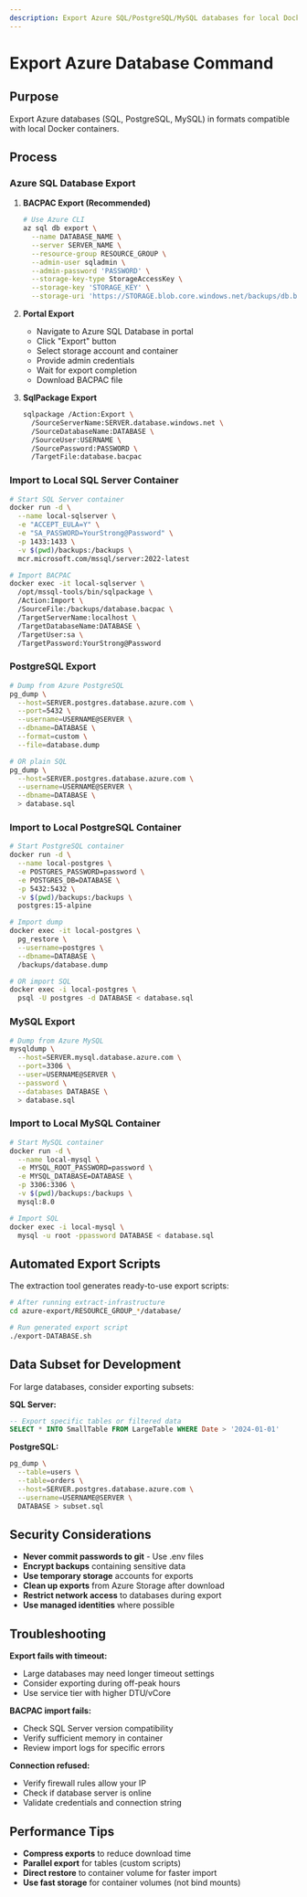 ```yaml
---
description: Export Azure SQL/PostgreSQL/MySQL databases for local Docker containers
---
```


# Export Azure Database Command

## Purpose
Export Azure databases (SQL, PostgreSQL, MySQL) in formats compatible with local Docker containers.

## Process

### Azure SQL Database Export

1. **BACPAC Export (Recommended)**
   ```bash
   # Use Azure CLI
   az sql db export \
     --name DATABASE_NAME \
     --server SERVER_NAME \
     --resource-group RESOURCE_GROUP \
     --admin-user sqladmin \
     --admin-password 'PASSWORD' \
     --storage-key-type StorageAccessKey \
     --storage-key 'STORAGE_KEY' \
     --storage-uri 'https://STORAGE.blob.core.windows.net/backups/db.bacpac'
   ```

2. **Portal Export**
   - Navigate to Azure SQL Database in portal
   - Click "Export" button
   - Select storage account and container
   - Provide admin credentials
   - Wait for export completion
   - Download BACPAC file

3. **SqlPackage Export**
   ```bash
   sqlpackage /Action:Export \
     /SourceServerName:SERVER.database.windows.net \
     /SourceDatabaseName:DATABASE \
     /SourceUser:USERNAME \
     /SourcePassword:PASSWORD \
     /TargetFile:database.bacpac
   ```

### Import to Local SQL Server Container

```bash
# Start SQL Server container
docker run -d \
  --name local-sqlserver \
  -e "ACCEPT_EULA=Y" \
  -e "SA_PASSWORD=YourStrong@Password" \
  -p 1433:1433 \
  -v $(pwd)/backups:/backups \
  mcr.microsoft.com/mssql/server:2022-latest

# Import BACPAC
docker exec -it local-sqlserver \
  /opt/mssql-tools/bin/sqlpackage \
  /Action:Import \
  /SourceFile:/backups/database.bacpac \
  /TargetServerName:localhost \
  /TargetDatabaseName:DATABASE \
  /TargetUser:sa \
  /TargetPassword:YourStrong@Password
```

### PostgreSQL Export

```bash
# Dump from Azure PostgreSQL
pg_dump \
  --host=SERVER.postgres.database.azure.com \
  --port=5432 \
  --username=USERNAME@SERVER \
  --dbname=DATABASE \
  --format=custom \
  --file=database.dump

# OR plain SQL
pg_dump \
  --host=SERVER.postgres.database.azure.com \
  --username=USERNAME@SERVER \
  --dbname=DATABASE \
  > database.sql
```

### Import to Local PostgreSQL Container

```bash
# Start PostgreSQL container
docker run -d \
  --name local-postgres \
  -e POSTGRES_PASSWORD=password \
  -e POSTGRES_DB=DATABASE \
  -p 5432:5432 \
  -v $(pwd)/backups:/backups \
  postgres:15-alpine

# Import dump
docker exec -it local-postgres \
  pg_restore \
  --username=postgres \
  --dbname=DATABASE \
  /backups/database.dump

# OR import SQL
docker exec -i local-postgres \
  psql -U postgres -d DATABASE < database.sql
```

### MySQL Export

```bash
# Dump from Azure MySQL
mysqldump \
  --host=SERVER.mysql.database.azure.com \
  --port=3306 \
  --user=USERNAME@SERVER \
  --password \
  --databases DATABASE \
  > database.sql
```

### Import to Local MySQL Container

```bash
# Start MySQL container
docker run -d \
  --name local-mysql \
  -e MYSQL_ROOT_PASSWORD=password \
  -e MYSQL_DATABASE=DATABASE \
  -p 3306:3306 \
  -v $(pwd)/backups:/backups \
  mysql:8.0

# Import SQL
docker exec -i local-mysql \
  mysql -u root -ppassword DATABASE < database.sql
```

## Automated Export Scripts

The extraction tool generates ready-to-use export scripts:

```bash
# After running extract-infrastructure
cd azure-export/RESOURCE_GROUP_*/database/

# Run generated export script
./export-DATABASE.sh
```

## Data Subset for Development

For large databases, consider exporting subsets:

**SQL Server:**
```sql
-- Export specific tables or filtered data
SELECT * INTO SmallTable FROM LargeTable WHERE Date > '2024-01-01'
```

**PostgreSQL:**
```bash
pg_dump \
  --table=users \
  --table=orders \
  --host=SERVER.postgres.database.azure.com \
  --username=USERNAME@SERVER \
  DATABASE > subset.sql
```

## Security Considerations

- **Never commit passwords to git** - Use .env files
- **Encrypt backups** containing sensitive data
- **Use temporary storage** accounts for exports
- **Clean up exports** from Azure Storage after download
- **Restrict network access** to databases during export
- **Use managed identities** where possible

## Troubleshooting

**Export fails with timeout:**
- Large databases may need longer timeout settings
- Consider exporting during off-peak hours
- Use service tier with higher DTU/vCore

**BACPAC import fails:**
- Check SQL Server version compatibility
- Verify sufficient memory in container
- Review import logs for specific errors

**Connection refused:**
- Verify firewall rules allow your IP
- Check if database server is online
- Validate credentials and connection string

## Performance Tips

- **Compress exports** to reduce download time
- **Parallel export** for tables (custom scripts)
- **Direct restore** to container volume for faster import
- **Use fast storage** for container volumes (not bind mounts)

